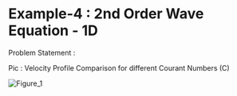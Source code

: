 # Example-4 : 2nd Order Wave Equation - 1D

Problem Statement :


Pic : Velocity Profile Comparison for different Courant Numbers (C)

![Figure_1](https://user-images.githubusercontent.com/68963724/122411882-bf88d780-cfa2-11eb-87df-0d89017b7114.png)
